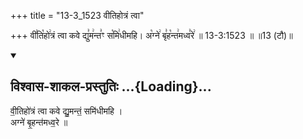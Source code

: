 +++
title = "13-3_1523 वीतिहोत्रं त्वा"

+++
वी꣣ति꣡हो꣢त्रं त्वा कवे द्यु꣣म꣢न्त꣣ꣳ स꣡मि꣢धीमहि। अ꣡ग्ने꣢ बृ꣣ह꣡न्त꣢मध्व꣣रे꣢ ॥ 13-3:1523 ॥ ॥13 (टौ)॥

<div class="js_include" newlevelforh1="2" title="विश्वास-शाकल-प्रस्तुतिः" unfilled url="/vedAH_Rk/shAkalam/saMhitA/vishvAsa-prastutiH/05/026/03_vItihotraM_tvA.md">
<details open><summary><h2>विश्वास-शाकल-प्रस्तुतिः ...{Loading}...</h2></summary>


वी॒तिहो॑त्रं त्वा कवे द्यु॒मन्तं॒ समि॑धीमहि ।  
अग्ने॑ बृ॒हन्त॑मध्व॒रे ॥

</details>
</div>